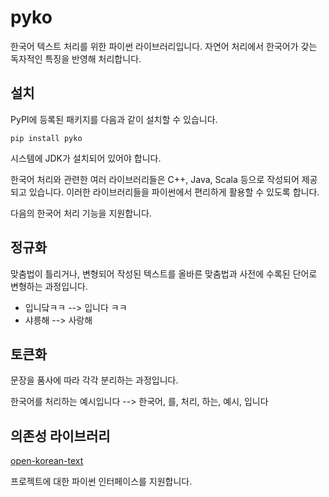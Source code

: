 # pyko

한국어 텍스트 처리를 위한 파이썬 라이브러리입니다. 자연어 처리에서 한국어가 갖는 독자적인 특징을
반영해 처리합니다.

## 설치

PyPI에 등록된 패키지를 다음과 같이 설치할 수 있습니다.

    pip install pyko

시스템에 JDK가 설치되어 있어야 합니다.

한국어 처리와 관련한 여러 라이브러리들은 C++, Java, Scala 등으로 작성되어 제공되고 있습니다.
이러한 라이브러리들을 파이썬에서 편리하게 활용할 수 있도록 합니다.

다음의 한국어 처리 기능을 지원합니다.

## 정규화

맞춤법이 틀리거나, 변형되어 작성된 텍스트를 올바른 맞춤법과 사전에 수록된 단어로 변형하는 과정입니다.

* 입니닼ㅋㅋ --> 입니다 ㅋㅋ
* 샤릉해 --> 사랑해

## 토큰화

문장을 품사에 따라 각각 분리하는 과정입니다.

한국어를 처리하는 예시입니다 -->
한국어, 를, 처리, 하는, 예시, 입니다

## 의존성 라이브러리

[open-korean-text](https://github.com/open-korean-text/open-korean-text)

프로젝트에 대한 파이썬 인터페이스를 지원합니다.
